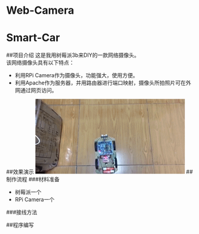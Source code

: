 # Web-Camera
# Smart-Car
##项目介绍
这是我用树莓派3b来DIY的一款网络摄像头。  
该网络摄像头具有以下特点：  
* 利用RPi Camera作为摄像头，功能强大，使用方便。  
* 利用Apache作为服务器，并用路由器进行端口映射，摄像头所拍照片可在外网通过网页访问。

##效果演示
![car](https://github.com/Jason-Flash/Smart-Car/blob/master/image/SmartCar.gif)
##制作流程
###材料准备
* 树莓派一个  
* RPi Camera一个

###接线方法

##程序编写
